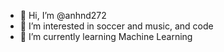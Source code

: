 - 👋 Hi, I’m @anhnd272
- 👀 I’m interested in soccer and music, and code
- 🌱 I’m currently learning Machine Learning


<!---
anhnd272/anhnd272 is a ✨ special ✨ repository because its `README.md` (this file) appears on your GitHub profile.
You can click the Preview link to take a look at your changes.
--->
